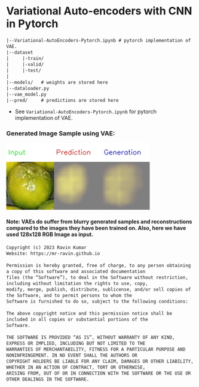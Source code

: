 # Variational Auto-encoders with CNN in Pytorch

```
|--Variational-AutoEncoders-Pytorch.ipynb # pytorch implementation of VAE.
|--dataset
|     |-train/
|     |-valid/
|     |-test/
|
|--models/   # weights are stored here
|--dataloader.py
|--vae_model.py
|--pred/     # predictions are stored here
```


- See `Variational-AutoEncoders-Pytorch.ipynb` for pytorch implementation of VAE.

### Generated Image Sample using VAE:

![image](https://github.com/mr-ravin/variational-autoencoders-vae-pytorch/blob/main/pred/pred_1.jpg?raw=true)

#### Note: VAEs do suffer from blurry generated samples and reconstructions compared to the images they have been trained on. Also, here we have used 128x128 RGB Image as input.


```
Copyright (c) 2023 Ravin Kumar
Website: https://mr-ravin.github.io

Permission is hereby granted, free of charge, to any person obtaining a copy of this software and associated documentation 
files (the “Software”), to deal in the Software without restriction, including without limitation the rights to use, copy, 
modify, merge, publish, distribute, sublicense, and/or sell copies of the Software, and to permit persons to whom the 
Software is furnished to do so, subject to the following conditions:

The above copyright notice and this permission notice shall be included in all copies or substantial portions of the 
Software.

THE SOFTWARE IS PROVIDED “AS IS”, WITHOUT WARRANTY OF ANY KIND, EXPRESS OR IMPLIED, INCLUDING BUT NOT LIMITED TO THE 
WARRANTIES OF MERCHANTABILITY, FITNESS FOR A PARTICULAR PURPOSE AND NONINFRINGEMENT. IN NO EVENT SHALL THE AUTHORS OR 
COPYRIGHT HOLDERS BE LIABLE FOR ANY CLAIM, DAMAGES OR OTHER LIABILITY, WHETHER IN AN ACTION OF CONTRACT, TORT OR OTHERWISE, 
ARISING FROM, OUT OF OR IN CONNECTION WITH THE SOFTWARE OR THE USE OR OTHER DEALINGS IN THE SOFTWARE.
```
